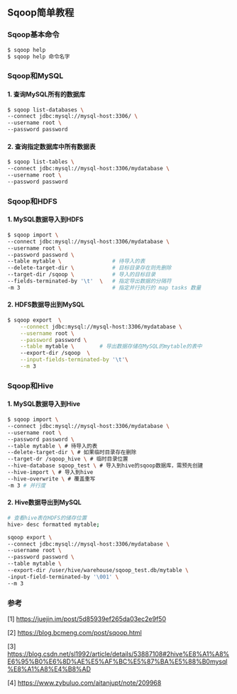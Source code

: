 ## Sqoop简单教程

### Sqoop基本命令

```bash
$ sqoop help
$ sqoop help 命令名字
```

### Sqoop和MySQL

#### 1. 查询MySQL所有的数据库

```bash
$ sqoop list-databases \
--connect jdbc:mysql://mysql-host:3306/ \
--username root \
--password password
```

#### 2. 查询指定数据库中所有数据表

```bash
$ sqoop list-tables \
--connect jdbc:mysql://mysql-host:3306/mydatabase \
--username root \
--password password
```

### Sqoop和HDFS

#### 1. MySQL数据导入到HDFS

``` bash
$ sqoop import \
--connect jdbc:mysql://mysql-host:3306/mydatabase \
--username root \
--password password \
--table mytable \                # 待导入的表
--delete-target-dir \            # 目标目录存在则先删除
--target-dir /sqoop \            # 导入的目标目录
--fields-terminated-by '\t'  \   # 指定导出数据的分隔符
-m 3                             # 指定并行执行的 map tasks 数量
```

#### 2. HDFS数据导出到MySQL

```bash
$ sqoop export  \
    --connect jdbc:mysql://mysql-host:3306/mydatabase \
    --username root \
    --password password \
    --table mytable \        # 导出数据存储在MySQL的mytable的表中
    --export-dir /sqoop  \
    --input-fields-terminated-by '\t'\
    --m 3 
```

### Sqoop和Hive

#### 1. MySQL数据导入到Hive

```bash
$ sqoop import \
--connect jdbc:mysql://mysql-host:3306/mydatabase \
--username root \
--password password \
--table mytable \ # 待导入的表
--delete-target-dir \ # 如果临时目录存在删除
--target-dr /sqoop_hive \ # 临时目录位置
--hive-database sqoop_test \ # 导入到hive的sqoop数据库，需预先创建
--hive-import \ # 导入到hive
--hive-overwrite \ # 覆盖重写
-m 3 # 并行度
```

#### 2. Hive数据导出到MySQL

```bash
# 查看hive表在HDFS的储存位置
hive> desc formatted mytable;
```

```bash
sqoop export \
--connect jdbc:mysql://mysql-host:3306/mydatabase \
--username root \
--password password \
--table mytable \ 
--export-dir /user/hive/warehouse/sqoop_test.db/mytable \ 
-input-field-terminated-by '\001' \
--m 3
```

### 参考

[1] https://juejin.im/post/5d85939ef265da03ec2e9f50

[2] https://blog.bcmeng.com/post/sqoop.html

[3] https://blog.csdn.net/sl1992/article/details/53887108#2hive%E8%A1%A8%E6%95%B0%E6%8D%AE%E5%AF%BC%E5%87%BA%E5%88%B0mysql%E8%A1%A8%E4%B8%AD

[4] https://www.zybuluo.com/aitanjupt/note/209968

